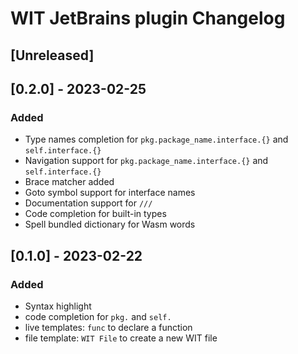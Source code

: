 <!-- Keep a Changelog guide -> https://keepachangelog.com -->

# WIT JetBrains plugin Changelog

## [Unreleased]

## [0.2.0] - 2023-02-25

### Added

- Type names completion for `pkg.package_name.interface.{}` and `self.interface.{}`
- Navigation support for `pkg.package_name.interface.{}` and `self.interface.{}`
- Brace matcher added
- Goto symbol support for interface names
- Documentation support for `/// `
- Code completion for built-in types
- Spell bundled dictionary for Wasm words

## [0.1.0] - 2023-02-22

### Added

- Syntax highlight
- code completion for `pkg.` and `self.`
- live templates: `func` to declare a function
- file template: `WIT File` to create a new WIT file
